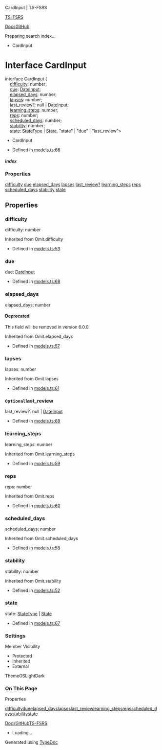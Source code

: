 CardInput | TS-FSRS

[TS-FSRS](https://open-spaced-repetition.github.io/ts-fsrs/)

[Docs](https://open-spaced-repetition.github.io/ts-fsrs/)[GitHub](https://github.com/open-spaced-repetition/ts-fsrs)

Preparing search index...

* CardInput

Interface CardInput
===================

interface CardInput {  
    [difficulty](#difficulty): number;  
    [due](#due): [DateInput](../type\1\2.md);  
    [elapsed\_days](#elapsed_days): number;  
    [lapses](#lapses): number;  
    [last\_review](#last_review)?: null | [DateInput](../type\1\2.md);  
    [learning\_steps](#learning_steps): number;  
    [reps](#reps): number;  
    [scheduled\_days](#scheduled_days): number;  
    [stability](#stability): number;  
    [state](#state): [StateType](../type\1\2.md) | [State](../enum\1\2.md\1\2.md), "state" | "due" | "last\_review">
  + CardInput

* Defined in [models.ts:66](https://github.com/open-spaced-repetition/ts-fsrs/blob/448c678f6f26c323e9e70bad552dc154ac6f7de6/src/fsrs/models.ts#L66)

##### Index

### Properties

[difficulty](#difficulty)
[due](#due)
[elapsed\_days](#elapsed_days)
[lapses](#lapses)
[last\_review?](#last_review)
[learning\_steps](#learning_steps)
[reps](#reps)
[scheduled\_days](#scheduled_days)
[stability](#stability)
[state](#state)

Properties
----------

### difficulty

difficulty: number

Inherited from Omit.difficulty

* Defined in [models.ts:53](https://github.com/open-spaced-repetition/ts-fsrs/blob/448c678f6f26c323e9e70bad552dc154ac6f7de6/src/fsrs/models.ts#L53)

### due

due: [DateInput](../type\1\2.md)

* Defined in [models.ts:68](https://github.com/open-spaced-repetition/ts-fsrs/blob/448c678f6f26c323e9e70bad552dc154ac6f7de6/src/fsrs/models.ts#L68)

### elapsed\_days

elapsed\_days: number

#### Deprecated

This field will be removed in version 6.0.0

Inherited from Omit.elapsed\_days

* Defined in [models.ts:57](https://github.com/open-spaced-repetition/ts-fsrs/blob/448c678f6f26c323e9e70bad552dc154ac6f7de6/src/fsrs/models.ts#L57)

### lapses

lapses: number

Inherited from Omit.lapses

* Defined in [models.ts:61](https://github.com/open-spaced-repetition/ts-fsrs/blob/448c678f6f26c323e9e70bad552dc154ac6f7de6/src/fsrs/models.ts#L61)

### `Optional`last\_review

last\_review?: null | [DateInput](../type\1\2.md)

* Defined in [models.ts:69](https://github.com/open-spaced-repetition/ts-fsrs/blob/448c678f6f26c323e9e70bad552dc154ac6f7de6/src/fsrs/models.ts#L69)

### learning\_steps

learning\_steps: number

Inherited from Omit.learning\_steps

* Defined in [models.ts:59](https://github.com/open-spaced-repetition/ts-fsrs/blob/448c678f6f26c323e9e70bad552dc154ac6f7de6/src/fsrs/models.ts#L59)

### reps

reps: number

Inherited from Omit.reps

* Defined in [models.ts:60](https://github.com/open-spaced-repetition/ts-fsrs/blob/448c678f6f26c323e9e70bad552dc154ac6f7de6/src/fsrs/models.ts#L60)

### scheduled\_days

scheduled\_days: number

Inherited from Omit.scheduled\_days

* Defined in [models.ts:58](https://github.com/open-spaced-repetition/ts-fsrs/blob/448c678f6f26c323e9e70bad552dc154ac6f7de6/src/fsrs/models.ts#L58)

### stability

stability: number

Inherited from Omit.stability

* Defined in [models.ts:52](https://github.com/open-spaced-repetition/ts-fsrs/blob/448c678f6f26c323e9e70bad552dc154ac6f7de6/src/fsrs/models.ts#L52)

### state

state: [StateType](../type\1\2.md) | [State](../enum\1\2.md)

* Defined in [models.ts:67](https://github.com/open-spaced-repetition/ts-fsrs/blob/448c678f6f26c323e9e70bad552dc154ac6f7de6/src/fsrs/models.ts#L67)

### Settings

Member Visibility

* Protected
* Inherited
* External

ThemeOSLightDark

### On This Page

Properties

[difficulty](#difficulty)[due](#due)[elapsed\_days](#elapsed_days)[lapses](#lapses)[last\_review](#last_review)[learning\_steps](#learning_steps)[reps](#reps)[scheduled\_days](#scheduled_days)[stability](#stability)[state](#state)

[Docs](https://open-spaced-repetition.github.io/ts-fsrs/)[GitHub](https://github.com/open-spaced-repetition/ts-fsrs)[TS-FSRS](../modules.html)

* Loading...

Generated using [TypeDoc](https://typedoc.org/)